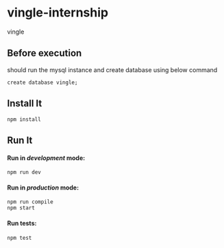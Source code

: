 # vingle-internship

vingle

## Before execution

should run the mysql instance and create database using below command

```
create database vingle;
```

## Install It
```
npm install
```

## Run It
#### Run in *development* mode:

```
npm run dev
```

#### Run in *production* mode:

```
npm run compile
npm start
```

#### Run tests:

```
npm test
```
